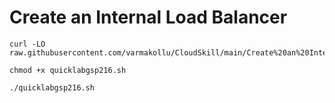 # Create an Internal Load Balancer


```
curl -LO raw.githubusercontent.com/varmakollu/CloudSkill/main/Create%20an%20Internal%20Load%20Balancer/quicklabgsp216.sh

chmod +x quicklabgsp216.sh

./quicklabgsp216.sh

```
